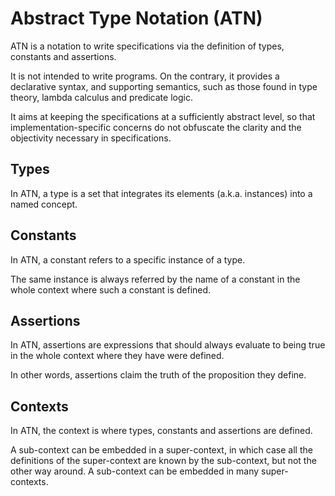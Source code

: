 # Abstract Type Notation (ATN)

ATN is a notation to write specifications via the definition of types, constants and assertions.

It is not intended to write programs. On the contrary, it provides a declarative syntax, and supporting semantics, such as those found in type theory, lambda calculus and predicate logic.

It aims at keeping the specifications at a sufficiently abstract level, so that implementation-specific concerns do not obfuscate the clarity and the objectivity necessary in specifications.

## Types

In ATN, a type is a set that integrates its elements (a.k.a. instances) into a named concept.

## Constants

In ATN, a constant refers to a specific instance of a type. 

The same instance is always referred by the name of a constant in the whole context where such a constant is defined.

## Assertions

In ATN, assertions are expressions that should always evaluate to being true in the whole context where they have were defined.

In other words, assertions claim the truth of the proposition they define.

## Contexts

In ATN, the context is where types, constants and assertions are defined.

A sub-context can be embedded in a super-context, in which case all the definitions of the super-context are known by the sub-context, but not the other way around. A sub-context can be embedded in many super-contexts.
